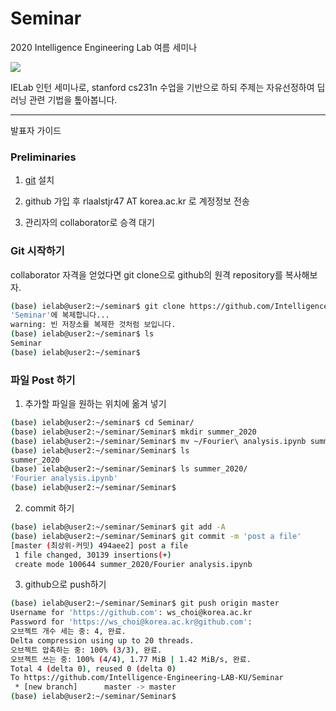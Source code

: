 # Seminar

2020 Intelligence Engineering Lab 여름 세미나

![](https://imgur.com/e0sf0zJ.png)

IELab 인턴 세미나로, stanford cs231n 수업을 기반으로 하되 주제는 자유선정하여 딥러닝 관련 기법을 톺아봅니다.

---

발표자 가이드


### Preliminaries
1. [git](https://git-scm.com/) 설치 

2. github 가입 후 rlaalstjr47 AT korea.ac.kr 로 계정정보 전송 

3. 관리자의 collaborator로 승격 대기

### Git 시작하기

collaborator 자격을 얻었다면 git clone으로 github의 원격 repository를 복사해보자.

```bash
(base) ielab@user2:~/seminar$ git clone https://github.com/Intelligence-Engineering-LAB-KU/Seminar
'Seminar'에 복제합니다...
warning: 빈 저장소를 복제한 것처럼 보입니다.
(base) ielab@user2:~/seminar$ ls
Seminar
(base) ielab@user2:~/seminar$ 
```

### 파일 Post 하기

1. 추가할 파일을 원하는 위치에 옮겨 넣기

```bash
(base) ielab@user2:~/seminar$ cd Seminar/
(base) ielab@user2:~/seminar/Seminar$ mkdir summer_2020
(base) ielab@user2:~/seminar/Seminar$ mv ~/Fourier\ analysis.ipynb summer_2020/
(base) ielab@user2:~/seminar/Seminar$ ls
summer_2020
(base) ielab@user2:~/seminar/Seminar$ ls summer_2020/
'Fourier analysis.ipynb'
(base) ielab@user2:~/seminar/Seminar$ 
```

2. commit 하기

```bash
(base) ielab@user2:~/seminar/Seminar$ git add -A
(base) ielab@user2:~/seminar/Seminar$ git commit -m 'post a file'
[master (최상위-커밋) 494aee2] post a file
 1 file changed, 30139 insertions(+)
 create mode 100644 summer_2020/Fourier analysis.ipynb
```

3. github으로 push하기

```bash
(base) ielab@user2:~/seminar/Seminar$ git push origin master
Username for 'https://github.com': ws_choi@korea.ac.kr
Password for 'https://ws_choi@korea.ac.kr@github.com': 
오브젝트 개수 세는 중: 4, 완료.
Delta compression using up to 20 threads.
오브젝트 압축하는 중: 100% (3/3), 완료.
오브젝트 쓰는 중: 100% (4/4), 1.77 MiB | 1.42 MiB/s, 완료.
Total 4 (delta 0), reused 0 (delta 0)
To https://github.com/Intelligence-Engineering-LAB-KU/Seminar
 * [new branch]      master -> master
(base) ielab@user2:~/seminar/Seminar$ 
```
